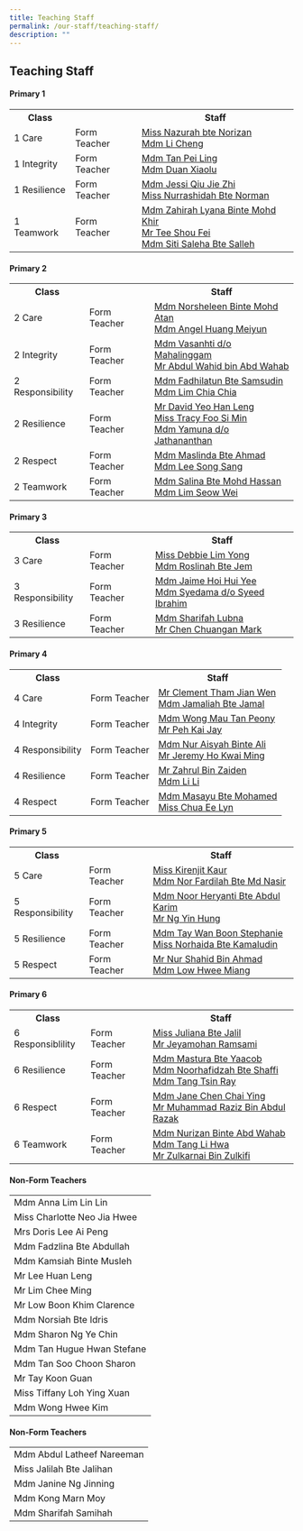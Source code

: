 ```yaml
---
title: Teaching Staff
permalink: /our-staff/teaching-staff/
description: ""
---
```

## **Teaching Staff**

####  Primary 1
<table style="width:100%">
  <tr>
    <th>Class</th>
    <th></th>
    <th>Staff</th>
  </tr>
  <tr>
    <td>1 Care</td>
    <td>Form Teacher</td>
    <td><a href="mailto:nazurah_norizan@moe.edu.sg">Miss Nazurah bte Norizan </a><br>
		<a href="mailto:li_cheng@moe.edu.sg">Mdm Li Cheng</a></td>
  </tr>
  <tr>
    <td>1 Integrity</td>
    <td>Form Teacher</td>
    <td><a href ="mailto:tan_pei_ling_a@moe.edu.sg">Mdm Tan Pei Ling</a> <br>
		<a href = "mailto:duan_xiaolu@moe.edu.sg">Mdm Duan Xiaolu</a></td>
  </tr>
	<tr>
    <td>1 Resilience</td>
    <td>Form Teacher</td>
    <td><a href ="mailto:qiu_jie_zhi@moe.edu.sg">Mdm Jessi Qiu Jie Zhi </a><br>
		<a href ="mailto:nurrashidah_norman@moe.edu.sg">Miss Nurrashidah Bte Norman</a></td>
  </tr>
	<tr>
    <td>1 Teamwork</td>
    <td>Form Teacher</td>
    <td><a href ="mailto:zahirah_lyana_mohd_khir@moe.edu.sg">Mdm Zahirah Lyana Binte Mohd Khir</a><br>
		<a href ="mailto:tee_shou_fei@moe.edu.sg">Mr Tee Shou Fei</a><br>
		<a href ="mailto:siti_saleha_salleh_a@moe.edu.sg">Mdm Siti Saleha Bte Salleh</a></td>
  </tr>
</table>

####  Primary 2
<table style="width:100%">
  <tr>
    <th>Class</th>
    <th></th>
    <th>Staff</th>
  </tr>
  <tr>
    <td>2 Care</td>
    <td>Form Teacher</td>
    <td><a href="mailto:norsheleen_mohamed_atan@moe.edu.sg">Mdm Norsheleen Binte Mohd Atan</a> <br>
		<a href ="mailto:angel_huang@moe.edu.sg">Mdm Angel Huang Meiyun</a></td>
  </tr>
  <tr>
    <td>2 Integrity</td>
    <td>Form Teacher</td>
    <td><a href ="mailto:vasanthi_mahalinggam@moe.edu.sg">Mdm Vasanhti d/o Mahalinggam</a> <br>
		<a href ="mailto:abdul_wahid_abdul_wahab@moe.edu.sg">Mr Abdul Wahid bin Abd Wahab</a></td>
  </tr>
	<tr>
    <td>2 Responsibility</td>
    <td>Form Teacher</td>
    <td><a href ="mailto:fadhilatun_samsudin@moe.edu.sg">Mdm Fadhilatun Bte Samsudin</a> <br>
		<a href ="mailto:lim_chia_chia@moe.edu.sg">Mdm Lim Chia Chia</a></td>
  </tr>
	<tr>
    <td>2 Resilience</td>
    <td>Form Teacher</td>
    <td><a href ="mailto:yeo_han_leng_david@moe.edu.sg">Mr David Yeo Han Leng </a><br>
		<a href ="mailto:foo_si_min@moe.edu.sg">Miss Tracy Foo Si Min </a><br>
		<a href ="mailto:yamuna_jathananthan@moe.edu.sg">Mdm Yamuna d/o Jathananthan</a></td>
  </tr>
	<tr>
    <td>2 Respect</td>
    <td>Form Teacher</td>
    <td><a href ="mailto:maslinda_ahmad@moe.edu.sg">Mdm Maslinda Bte Ahmad </a><br>
		<a href ="mailto:lee_song_sang@moe.edu.sg">Mdm Lee Song Sang</a></td>
  </tr>
	<tr>
    <td>2 Teamwork</td>
    <td>Form Teacher</td>
    <td><a href ="mailto:salina_a@moe.edu.sg">Mdm Salina Bte Mohd Hassan</a><br>
		<a href ="mailto:lim_seow_wei@moe.edu.sg">Mdm Lim Seow Wei</a></td>
  </tr>
</table>


####  Primary 3
<table style="width:100%">
  <tr>
    <th>Class</th>
    <th></th>
    <th>Staff</th>
  </tr>
  <tr>
    <td>3 Care </td>
    <td>Form Teacher</td>
    <td><a href ="mailto:lim_lee_yong@moe.edu.sg">Miss Debbie Lim Yong </a><br>
			<a href ="mailto:roslinah_jem@moe.edu.sg">Mdm Roslinah Bte Jem</a></td>
  </tr>
  <tr>
    <td>3 Responsibility</td>
    <td>Form Teacher</td>
    <td>	<a href ="mailto:hoi_hui_yee_jaime@moe.edu.sg">Mdm Jaime Hoi Hui Yee </a><br>
			<a href ="mailto:syedama_syeed_ibrahim@moe.edu.sg">Mdm Syedama d/o Syeed Ibrahim</a></td>
  </tr>
	<tr>
    <td>3 Resilience</td>
    <td>Form Teacher</td>
    <td>	<a href ="mailto:sharifah_lubna@moe.edu.sg">Mdm Sharifah Lubna </a><br>
			<a href ="mailto:chen_chuangan_mark@moe.edu.sg">Mr Chen Chuangan Mark </a><br>
		</td>
  </tr>
</table>

####  Primary 4
<table style="width:100%">
  <tr>
    <th>Class</th>
    <th></th>
    <th>Staff</th>
  </tr>
  <tr>
    <td>4 Care</td>
    <td>Form Teacher</td>
    <td><a href ="mailto:tham_jian_wen_clement@moe.edu.sg">Mr Clement Tham Jian Wen </a><br>
		<a href ="mailto:jamaliah_jamal@moe.edu.sg">Mdm Jamaliah Bte Jamal</a></td>
  </tr>
  <tr>
    <td>4 Integrity</td>
    <td>Form Teacher</td>
    <td><a href ="mailto:wong_mau_tan_peony@moe.edu.sg">Mdm Wong Mau Tan Peony </a><br>
		<a href ="mailto:peh_kai_jay@moe.edu.sg">Mr Peh Kai Jay</a></td>
  </tr>
	<tr>
    <td>4 Responsibility</td>
    <td>Form Teacher</td>
    <td><a href ="mailto:nur_aisyah_ali@moe.edu.sg">Mdm Nur Aisyah Binte Ali</a><br>
		<a href ="mailto:ho_kwai_ming@moe.edu.sg">Mr Jeremy Ho Kwai Ming</a><br>
			</td>
  </tr>
	<tr>
    <td>4 Resilience</td>
    <td>Form Teacher</td>
    <td><a href ="mailto:zahrul_zaiden@moe.edu.sg">Mr Zahrul Bin Zaiden </a><br>
		<a href ="mailto:li_li_b@moe.edu.sg">Mdm Li Li</a></td>
  </tr>
	<tr>
    <td>4 Respect </td>
    <td>Form Teacher</td>
    <td><a href ="mailto:masayu_mohamed@moe.edu.sg">Mdm Masayu Bte Mohamed</a><br>
		<a href ="mailto:chua_ee_lyn@moe.edu.sg">Miss Chua Ee Lyn</a>
			</td>
  </tr>
</table>

####  Primary 5
<table style="width:100%">
  <tr>
    <th>Class</th>
    <th></th>
    <th>Staff</th>
  </tr>
  <tr>
    <td>5 Care</td>
    <td>Form Teacher</td>
    <td><a href ="mailto:kirenjit_kaur_sulinder_singh@moe.edu.sg">Miss Kirenjit Kaur </a><br>
		<a href ="mailto:nor_fardilah_mohamed_nasir@moe.edu.sg">Mdm Nor Fardilah Bte Md Nasir</a></td>
  </tr>
  <tr>
    <td>5 Responsibility</td>
    <td>Form Teacher</td>
    <td><a href ="mailto:noor_heryanti_abdul_karim@moe.edu.sg">Mdm Noor Heryanti Bte Abdul Karim </a><br>
		<a href ="mailto:ng_yin_hung@moe.edu.sg">Mr Ng Yin Hung</a></td>
  </tr>
	<tr>
    <td>5 Resilience</td>
    <td>Form Teacher</td>
    <td><a href ="mailto:tay_wan_boon@moe.edu.sg">Mdm Tay Wan Boon Stephanie</a><br>
		<a href ="mailto:norhaida_kamaludin@moe.edu.sg">Miss Norhaida Bte Kamaludin </a><br></td>
  </tr>
	<tr>
    <td>5 Respect</td>
    <td>Form Teacher</td>
    <td><a href ="mailto:nur_shahid_ahmad@moe.edu.sg">Mr Nur Shahid Bin Ahmad </a><br>
		<a href ="mailto:low_hwee_miang_a@moe.edu.sg">Mdm Low Hwee Miang</a></td>
  </tr>
</table>

####  Primary 6
<table style="width:100%">
  <tr>
    <th>Class</th>
    <th></th>
    <th>Staff</th>
  </tr>
  <tr>
    <td>6 Responsiblility</td>
    <td>Form Teacher</td>
    <td><a href ="mailto:juliana_jalil@moe.edu.sg">Miss Juliana Bte Jalil </a><br>
		<a href ="mailto:jeyamohan_ramasami@moe.edu.sg">Mr Jeyamohan Ramsami</a></td>
  </tr>
  <tr>
    <td>6 Resilience</td>
    <td>Form Teacher</td>
    <td><a href ="mailto:mastura_yaacob@moe.edu.sg">Mdm Mastura Bte Yaacob </a><br>
		<a href ="mailto:noorhafidzah_shaffi@moe.edu.sg">Mdm Noorhafidzah Bte Shaffi </a><br>
		<a href ="mailto:tang_tsin_ray@moe.edu.sg">Mdm Tang Tsin Ray</a></td>
  </tr>
	<tr>
    <td>6 Respect</td>
    <td>Form Teacher</td>
    <td><a href ="mailto:chen_chai_ying@moe.edu.sg">Mdm Jane Chen Chai Ying</a><br>
		<a href ="mailto:Muhammad_Raziz_Abdul_Razak@moe.edu.sg">Mr Muhammad Raziz Bin Abdul Razak</a> <br></td>
  </tr>
	<tr>
    <td>6 Teamwork</td>
    <td>Form Teacher</td>
    <td><a href ="mailto:nurizan_abdul_wahab@moe.edu.sg">Mdm Nurizan Binte Abd Wahab</a> <br>
		<a href ="mailto:tang_li_hwa@moe.edu.sg">Mdm Tang Li Hwa </a><br>
		<a href ="mailto:zulkarnai_zulkifli@moe.edu.sg">Mr Zulkarnai Bin Zulkifi</a></td>
  </tr>
</table>

####  Non-Form Teachers
<table style="width:100%">
  <tr>
    <td>Mdm Anna Lim Lin Lin</td>
  </tr>
	<tr>
    <td>Miss Charlotte Neo Jia Hwee</td>
  </tr>
	<tr>
    <td>Mrs Doris Lee Ai Peng</td>
  </tr>
  <tr>
    <td>Mdm Fadzlina Bte Abdullah</td>
  </tr>
	<tr>
    <td>Mdm Kamsiah Binte Musleh</td>
  </tr>
	<tr>
    <td>Mr Lee Huan Leng</td>
  </tr>
	<tr>
    <td>Mr Lim Chee Ming</td>
  </tr>
	<tr>
    <td>Mr Low Boon Khim Clarence</td>
  </tr>
	<tr>
    <td>Mdm Norsiah Bte Idris</td>
  </tr>
	<tr>
    <td>Mdm Sharon Ng Ye Chin</td>
  </tr>
	<tr>
    <td>Mdm Tan Hugue Hwan Stefane</td>
  </tr>
	<tr>
    <td>Mdm Tan Soo Choon Sharon</td>
  </tr>
	<tr>
    <td>Mr Tay Koon Guan</td>
  </tr>
	<tr>
    <td>Miss Tiffany Loh Ying Xuan</td>
  </tr>
	<tr>
    <td>Mdm Wong Hwee Kim</td>
  </tr>
</table>

####  Non-Form Teachers
<table style="width:100%">
  <tr>
    <td>Mdm Abdul Latheef Nareeman</td>
  </tr>
	<tr>
    <td>Miss Jalilah Bte Jalihan</td>
  </tr>
	<tr>
    <td>Mdm Janine Ng Jinning</td>
  </tr>
  <tr>
    <td>Mdm Kong Marn Moy</td>
  </tr>
	<tr>
    <td>Mdm Sharifah Samihah</td>
  </tr>
</table>